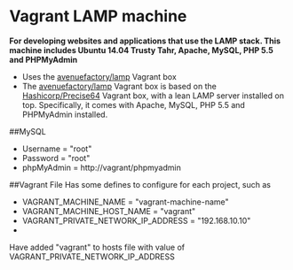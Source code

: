 # Vagrant LAMP machine
**For developing websites and applications that use the LAMP stack. This machine includes Ubuntu 14.04 Trusty Tahr, Apache, MySQL, PHP 5.5 and PHPMyAdmin**

* Uses the [avenuefactory/lamp](https://vagrantcloud.com/avenuefactory/boxes/lamp) Vagrant box
* The [avenuefactory/lamp](https://vagrantcloud.com/avenuefactory/boxes/lamp) Vagrant box is based on the [Hashicorp/Precise64](https://vagrantcloud.com/hashicorp/boxes/precise64) Vagrant box, with a lean LAMP server installed on top. Specifically, it comes with Apache, MySQL, PHP 5.5 and PHPMyAdmin installed.

##MySQL
* Username = "root"
* Password = "root"
* phpMyAdmin = http://vagrant/phpmyadmin

##Vagrant File
Has some defines to configure for each project, such as
* VAGRANT_MACHINE_NAME = "vagrant-machine-name"
* VAGRANT_MACHINE_HOST_NAME = "vagrant"
* VAGRANT_PRIVATE_NETWORK_IP_ADDRESS = "192.168.10.10"
* 
Have added "vagrant" to hosts file with value of VAGRANT_PRIVATE_NETWORK_IP_ADDRESS
